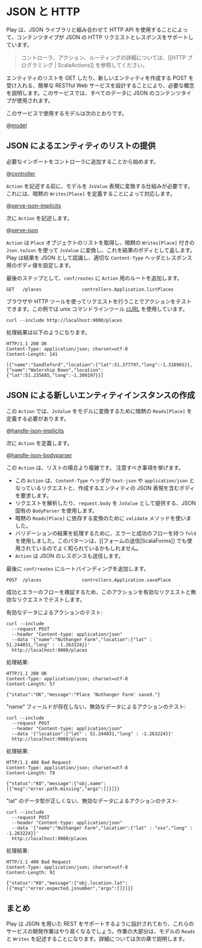 <!--- Copyright (C) 2009-2015 Typesafe Inc. <http://www.typesafe.com> -->
<!--
# JSON with HTTP
-->
# JSON と HTTP

<!--
Play supports HTTP requests and responses with a content type of JSON by using the HTTP API in combination with the JSON library.
-->
Play は、JSON ライブラリと組み合わせて HTTP API を使用することによって、コンテンツタイプが JSON の HTTP リクエストとレスポンスをサポートしています。

<!--
> See  [[HTTP Programming | ScalaActions]] for details on Controllers, Actions, and routing.
-->
> コントローラ、アクション、ルーティングの詳細については、[[HTTP プログラミング | ScalaActions]] を参照してください。

<!--
We'll demonstrate the necessary concepts by designing a simple RESTful web service to GET a list of entities and accept POSTs to create new entities. The service will use a content type of JSON for all data.
-->
エンティティのリストを GET したり、新しいエンティティを作成する POST を受け入れる、簡単な RESTful Web サービスを設計することにより、必要な概念を説明します。このサービスでは、すべてのデータに JSON のコンテンツタイプが使用されます。

<!--
Here's the model we'll use for our service:
-->
このサービスで使用するモデルは次のとおりです。

@[model](code/ScalaJsonHttpSpec.scala)

<!--
## Serving a list of entities in JSON
-->
## JSON によるエンティティのリストの提供

<!--
We'll start by adding the necessary imports to our controller.
-->
必要なインポートをコントローラに追加することから始めます。

@[controller](code/ScalaJsonHttpSpec.scala)

<!--
Before we write our `Action`, we'll need the plumbing for doing conversion from our model to a `JsValue` representation. This is accomplished by defining an implicit `Writes[Place]`.
-->
`Action` を記述する前に、モデルを `JsValue` 表現に変換する仕組みが必要です。これには、暗黙の `Writes[Place]` を定義することによって対応します。

@[serve-json-implicits](code/ScalaJsonHttpSpec.scala)

<!--
Next we write our `Action`:
-->
次に `Action` を記述します。

@[serve-json](code/ScalaJsonHttpSpec.scala)

<!--
The `Action` retrieves a list of `Place` objects, converts them to a `JsValue` using `Json.toJson` with our implicit `Writes[Place]`, and returns this as the body of the result. Play will recognize the result as JSON and set the appropriate `Content-Type` header and body value for the response. 
-->
`Action` は `Place` オブジェクトのリストを取得し、暗黙の `Writes[Place]` 付きの `Json.toJson` を使って `JsValue` に変換し、これを結果のボディとして返します。Play は結果を JSON として認識し、適切な `Content-Type` ヘッダとレスポンス用のボディ値を設定します。

<!--
The last step is to add a route for our `Action` in `conf/routes`:
-->
最後のステップとして、`conf/routes` に `Action` 用のルートを追加します。

```
GET   /places               controllers.Application.listPlaces
```

<!--
We can test the action by making a request with a browser or HTTP tool. This example uses the unix command line tool [cURL](http://curl.haxx.se/).
-->
ブラウザや HTTP ツールを使ってリクエストを行うことでアクションをテストできます。この例では unix コマンドラインツール [cURL](http://curl.haxx.se/) を使用しています。

```
curl --include http://localhost:9000/places
```

<!--
Response:
-->
処理結果は以下のようになります。

```
HTTP/1.1 200 OK
Content-Type: application/json; charset=utf-8
Content-Length: 141

[{"name":"Sandleford","location":{"lat":51.377797,"long":-1.318965}},{"name":"Watership Down","location":{"lat":51.235685,"long":-1.309197}}]
```

<!--
## Creating a new entity instance in JSON
-->
## JSON による新しいエンティティインスタンスの作成

<!--
For this `Action` we'll need to define an implicit `Reads[Place]` to convert a `JsValue` to our model.
-->
この `Action` では、`JsValue` をモデルに変換するために暗黙の `Reads[Place]` を定義する必要があります。

@[handle-json-implicits](code/ScalaJsonHttpSpec.scala)

<!--
Next we'll define the `Action`.
-->
次に `Action` を定義します。

@[handle-json-bodyparser](code/ScalaJsonHttpSpec.scala)

<!--
This `Action` is more complicated than our list case. Some things to note:
-->
この `Action` は、リストの場合より複雑です。 注意すべき事項を挙げます。

<!--
- This `Action` expects a request with a `Content-Type` header of `text/json` or `application/json` and a body containing a JSON representation of the entity to create.
- It uses a JSON specific `BodyParser` which will parse the request and provide `request.body` as a `JsValue`. 
- We used the `validate` method for conversion which will rely on our implicit `Reads[Place]`.
- To process the validation result, we used a `fold` with error and success flows. This pattern may be familiar as it is also used for [[form submission|ScalaForms]].
- The `Action` also sends JSON responses.
-->
- この `Action` は、`Content-Type` ヘッダが `text-json` や `application/json` となっているリクエストと、作成するエンティティの JSON 表現を含むボディを要求します。
- リクエストを解析したり、`request.body` を `JsValue` として提供する、JSON 固有の `BodyParser` を使用します。
- 暗黙の `Reads[Place]` に依存する変換のために `validate` メソッドを使いました。
- バリデーションの結果を処理するために、エラーと成功のフローを持つ `fold` を使用しました。このパターンは、[[フォームの送信|ScalaForms]] でも使用されているのでよく知られているかもしれません。
- `Action` は JSON のレスポンスも送信します。

<!--
Finally we'll add a route binding in `conf/routes`:
-->
最後に `conf/routes` にルートバインディングを追加します。

```
POST  /places               controllers.Application.savePlace
```

<!--
We'll test this action with valid and invalid requests to verify our success and error flows. 
-->
成功とエラーのフローを検証するため、このアクションを有効なリクエストと無効なリクエストでテストします。

<!--
Testing the action with a valid data:
-->
有効なデータによるアクションのテスト:

```
curl --include
  --request POST
  --header "Content-type: application/json" 
  --data '{"name":"Nuthanger Farm","location":{"lat" : 51.244031,"long" : -1.263224}}' 
  http://localhost:9000/places
```

<!--
Response:
-->
処理結果:

```
HTTP/1.1 200 OK
Content-Type: application/json; charset=utf-8
Content-Length: 57

{"status":"OK","message":"Place 'Nuthanger Farm' saved."}
```

<!--
Testing the action with a invalid data, missing "name" field:
-->
"name" フィールドが存在しない、無効なデータによるアクションのテスト:

```
curl --include
  --request POST
  --header "Content-type: application/json"
  --data '{"location":{"lat" : 51.244031,"long" : -1.263224}}' 
  http://localhost:9000/places
```
<!--
Response:
-->
処理結果:

```
HTTP/1.1 400 Bad Request
Content-Type: application/json; charset=utf-8
Content-Length: 79

{"status":"KO","message":{"obj.name":[{"msg":"error.path.missing","args":[]}]}}
```
<!--
Testing the action with a invalid data, wrong data type for "lat":
-->
"lat" のデータ型が正しくない、無効なデータによるアクションのテスト:

```
curl --include
  --request POST
  --header "Content-type: application/json" 
  --data '{"name":"Nuthanger Farm","location":{"lat" : "xxx","long" : -1.263224}}' 
  http://localhost:9000/places
```
<!--
Response:
-->
処理結果:

```
HTTP/1.1 400 Bad Request
Content-Type: application/json; charset=utf-8
Content-Length: 92

{"status":"KO","message":{"obj.location.lat":[{"msg":"error.expected.jsnumber","args":[]}]}}
```

<!--
## Summary
-->
## まとめ

<!--
Play is designed to support REST with JSON and developing these services should hopefully be straightforward. The bulk of the work is in writing `Reads` and `Writes` for your model, which is covered in detail in the next section. 
-->
Play は JSON を用いた REST をサポートするように設計されており、これらのサービスの開発作業はやり易くなるでしょう。作業の大部分は、モデルの `Reads` と `Writes` を記述することになります。詳細については次の章で説明します。
